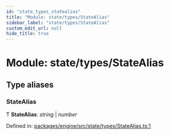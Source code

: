 ```yaml
---
id: "state_types_statealias"
title: "Module: state/types/StateAlias"
sidebar_label: "state/types/StateAlias"
custom_edit_url: null
hide_title: true
---
```


# Module: state/types/StateAlias

## Type aliases

### StateAlias

Ƭ **StateAlias**: *string* \| *number*

Defined in: [packages/engine/src/state/types/StateAlias.ts:1](https://github.com/xr3ngine/xr3ngine/blob/716a06460/packages/engine/src/state/types/StateAlias.ts#L1)
